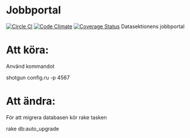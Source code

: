 Jobbportal
==========
[![Circle CI](https://circleci.com/gh/sajmoon/Jobbportal/tree/master.svg?style=svg)](https://circleci.com/gh/sajmoon/Jobbportal/tree/master)
[![Code Climate](https://codeclimate.com/github/sajmoon/Jobbportal/badges/gpa.svg)](https://codeclimate.com/github/sajmoon/Jobbportal)
[![Coverage Status](https://coveralls.io/repos/sajmoon/Jobbportal/badge.png?branch=master)](https://coveralls.io/r/sajmoon/Jobbportal?branch=master)
Datasektionens jobbportal

Att köra:
=========

Använd kommandot

shotgun config.ru -p 4567

Att ändra:
==========

För att migrera databasen kör rake tasken


rake db:auto_upgrade
